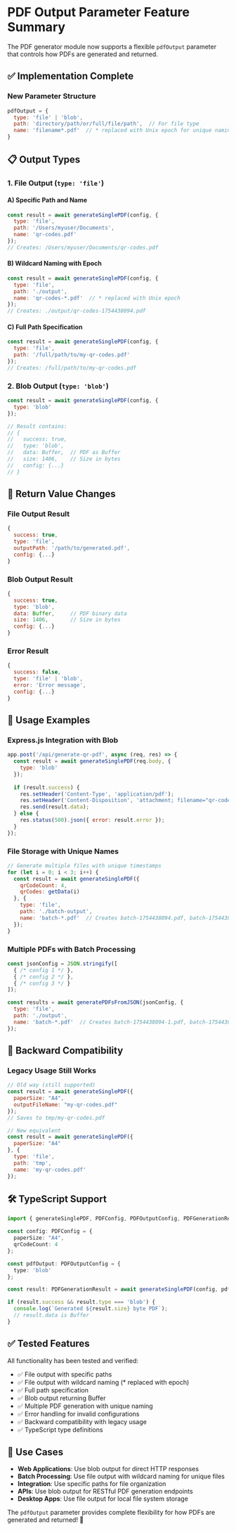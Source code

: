 # PDF Output Parameter Feature Summary

The PDF generator module now supports a flexible `pdfOutput` parameter that controls how PDFs are generated and returned.

## ✅ **Implementation Complete**

### **New Parameter Structure**
```javascript
pdfOutput = {
  type: 'file' | 'blob',
  path: 'directory/path/or/full/file/path',  // For file type
  name: 'filename*.pdf'  // * replaced with Unix epoch for unique naming
}
```

## 📋 **Output Types**

### **1. File Output (`type: 'file'`)**

#### **A) Specific Path and Name**
```javascript
const result = await generateSinglePDF(config, {
  type: 'file',
  path: '/Users/myuser/Documents',
  name: 'qr-codes.pdf'
});
// Creates: /Users/myuser/Documents/qr-codes.pdf
```

#### **B) Wildcard Naming with Epoch**
```javascript
const result = await generateSinglePDF(config, {
  type: 'file', 
  path: './output',
  name: 'qr-codes-*.pdf'  // * replaced with Unix epoch
});
// Creates: ./output/qr-codes-1754438094.pdf
```

#### **C) Full Path Specification**
```javascript
const result = await generateSinglePDF(config, {
  type: 'file',
  path: '/full/path/to/my-qr-codes.pdf'
});
// Creates: /full/path/to/my-qr-codes.pdf
```

### **2. Blob Output (`type: 'blob'`)**
```javascript
const result = await generateSinglePDF(config, {
  type: 'blob'
});

// Result contains:
// {
//   success: true,
//   type: 'blob',
//   data: Buffer,  // PDF as Buffer
//   size: 1406,    // Size in bytes
//   config: {...}
// }
```

## 🔄 **Return Value Changes**

### **File Output Result**
```javascript
{
  success: true,
  type: 'file',
  outputPath: '/path/to/generated.pdf',
  config: {...}
}
```

### **Blob Output Result**
```javascript
{
  success: true,
  type: 'blob',
  data: Buffer,     // PDF binary data
  size: 1406,       // Size in bytes
  config: {...}
}
```

### **Error Result**
```javascript
{
  success: false,
  type: 'file' | 'blob',
  error: 'Error message',
  config: {...}
}
```

## 📖 **Usage Examples**

### **Express.js Integration with Blob**
```javascript
app.post('/api/generate-qr-pdf', async (req, res) => {
  const result = await generateSinglePDF(req.body, {
    type: 'blob'
  });
  
  if (result.success) {
    res.setHeader('Content-Type', 'application/pdf');
    res.setHeader('Content-Disposition', 'attachment; filename="qr-codes.pdf"');
    res.send(result.data);
  } else {
    res.status(500).json({ error: result.error });
  }
});
```

### **File Storage with Unique Names**
```javascript
// Generate multiple files with unique timestamps
for (let i = 0; i < 3; i++) {
  const result = await generateSinglePDF({
    qrCodeCount: 4,
    qrCodes: getData(i)
  }, {
    type: 'file',
    path: './batch-output',
    name: 'batch-*.pdf'  // Creates batch-1754438094.pdf, batch-1754438095.pdf, etc.
  });
}
```

### **Multiple PDFs with Batch Processing**
```javascript
const jsonConfig = JSON.stringify([
  { /* config 1 */ },
  { /* config 2 */ },
  { /* config 3 */ }
]);

const results = await generatePDFsFromJSON(jsonConfig, {
  type: 'file',
  path: './output',
  name: 'batch-*.pdf'  // Creates batch-1754438094-1.pdf, batch-1754438094-2.pdf, etc.
});
```

## 🔄 **Backward Compatibility**

### **Legacy Usage Still Works**
```javascript
// Old way (still supported)
const result = await generateSinglePDF({
  paperSize: "A4",
  outputFileName: "my-qr-codes.pdf"
});
// Saves to tmp/my-qr-codes.pdf

// New equivalent
const result = await generateSinglePDF({
  paperSize: "A4"
}, {
  type: 'file',
  path: 'tmp',
  name: 'my-qr-codes.pdf'
});
```

## 🛠️ **TypeScript Support**

```typescript
import { generateSinglePDF, PDFConfig, PDFOutputConfig, PDFGenerationResult } from './pdf_generator_module';

const config: PDFConfig = {
  paperSize: "A4",
  qrCodeCount: 4
};

const pdfOutput: PDFOutputConfig = {
  type: 'blob'
};

const result: PDFGenerationResult = await generateSinglePDF(config, pdfOutput);

if (result.success && result.type === 'blob') {
  console.log(`Generated ${result.size} byte PDF`);
  // result.data is Buffer
}
```

## ✅ **Tested Features**

All functionality has been tested and verified:

- ✅ File output with specific paths
- ✅ File output with wildcard naming (* replaced with epoch)
- ✅ Full path specification  
- ✅ Blob output returning Buffer
- ✅ Multiple PDF generation with unique naming
- ✅ Error handling for invalid configurations
- ✅ Backward compatibility with legacy usage
- ✅ TypeScript type definitions

## 🎯 **Use Cases**

- **Web Applications**: Use blob output for direct HTTP responses
- **Batch Processing**: Use file output with wildcard naming for unique files
- **Integration**: Use specific paths for file organization
- **APIs**: Use blob output for RESTful PDF generation endpoints
- **Desktop Apps**: Use file output for local file system storage

The `pdfOutput` parameter provides complete flexibility for how PDFs are generated and returned! 🎉